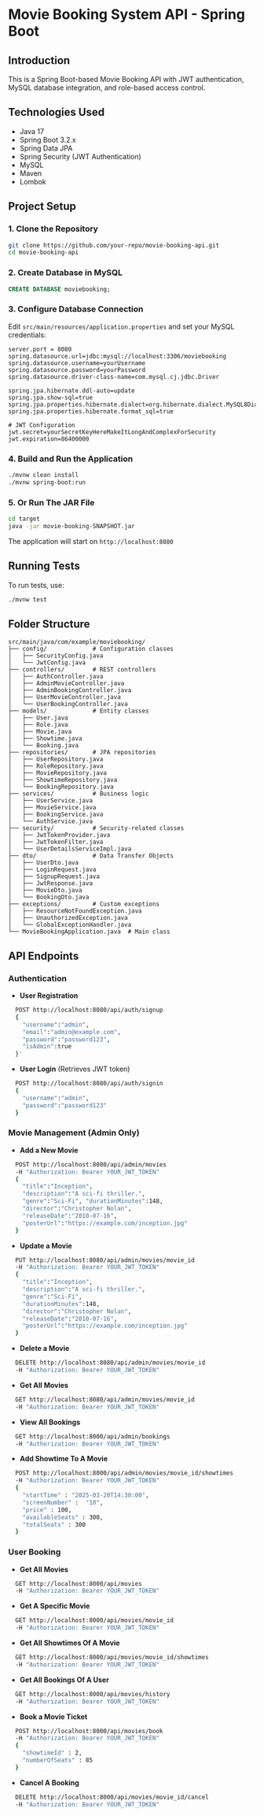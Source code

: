 # Movie Booking System API - Spring Boot

## Introduction
This is a Spring Boot-based Movie Booking API with JWT authentication, MySQL database integration, and role-based access control.

## Technologies Used
- Java 17
- Spring Boot 3.2.x
- Spring Data JPA
- Spring Security (JWT Authentication)
- MySQL
- Maven
- Lombok

## Project Setup

### 1. Clone the Repository
```bash
git clone https://github.com/your-repo/movie-booking-api.git
cd movie-booking-api
```

### 2. Create Database in MySQL
```sql
CREATE DATABASE moviebooking;
```

### 3. Configure Database Connection
Edit `src/main/resources/application.properties` and set your MySQL credentials:
```properties
server.port = 8080
spring.datasource.url=jdbc:mysql://localhost:3306/moviebooking
spring.datasource.username=yourUsername
spring.datasource.password=yourPassword
spring.datasource.driver-class-name=com.mysql.cj.jdbc.Driver

spring.jpa.hibernate.ddl-auto=update
spring.jpa.show-sql=true
spring.jpa.properties.hibernate.dialect=org.hibernate.dialect.MySQL8Dialect
spring.jpa.properties.hibernate.format_sql=true

# JWT Configuration
jwt.secret=yourSecretKeyHereMakeItLongAndComplexForSecurity
jwt.expiration=86400000
```

### 4. Build and Run the Application
```bash
./mvnw clean install
./mvnw spring-boot:run
```

### 5. Or Run The JAR File
```bash
cd target
java -jar movie-booking-SNAPSHOT.jar
```
The application will start on `http://localhost:8080`

## Running Tests
To run tests, use:
```bash
./mvnw test
```

## Folder Structure
```
src/main/java/com/example/moviebooking/
├── config/             # Configuration classes
│   ├── SecurityConfig.java
│   └── JwtConfig.java
├── controllers/        # REST controllers
│   ├── AuthController.java
│   ├── AdminMovieController.java
│   ├── AdminBookingController.java
│   ├── UserMovieController.java
│   └── UserBookingController.java
├── models/             # Entity classes
│   ├── User.java
│   ├── Role.java
│   ├── Movie.java
│   ├── Showtime.java
│   └── Booking.java  
├── repositories/       # JPA repositories
│   ├── UserRepository.java
│   ├── RoleRepository.java
│   ├── MovieRepository.java
│   ├── ShowtimeRepository.java
│   └── BookingRepository.java
├── services/           # Business logic
│   ├── UserService.java
│   ├── MovieService.java
│   ├── BookingService.java
│   └── AuthService.java
├── security/           # Security-related classes
│   ├── JwtTokenProvider.java
│   ├── JwtTokenFilter.java
│   └── UserDetailsServiceImpl.java
├── dto/                # Data Transfer Objects
│   ├── UserDto.java
│   ├── LoginRequest.java
│   ├── SignupRequest.java
│   ├── JwtResponse.java
│   ├── MovieDto.java
│   └── BookingDto.java
├── exceptions/         # Custom exceptions
│   ├── ResourceNotFoundException.java
│   ├── UnauthorizedException.java
│   └── GlobalExceptionHandler.java
└── MovieBookingApplication.java  # Main class
```


## API Endpoints

### Authentication
- **User Registration**
```bash
  POST http://localhost:8080/api/auth/signup 
  {
    "username":"admin", 
    "email":"admin@example.com", 
    "password":"password123", 
    "isAdmin":true
  }'
```
- **User Login** (Retrieves JWT token)
```bash
  POST http://localhost:8080/api/auth/signin 
  {
    "username":"admin",
    "password":"password123"
  }
```

### Movie Management (Admin Only)
- **Add a New Movie**
```bash
  POST http://localhost:8080/api/admin/movies 
  -H "Authorization: Bearer YOUR_JWT_TOKEN"
  {
    "title":"Inception", 
    "description":"A sci-fi thriller.", 
    "genre":"Sci-Fi", "durationMinutes":148, 
    "director":"Christopher Nolan", 
    "releaseDate":"2010-07-16", 
    "posterUrl":"https://example.com/inception.jpg"
  }
```
- **Update a Movie**
```bash
  PUT http://localhost:8080/api/admin/movies/movie_id
  -H "Authorization: Bearer YOUR_JWT_TOKEN"
  {
    "title":"Inception", 
    "description":"A sci-fi thriller.", 
    "genre":"Sci-Fi", 
    "durationMinutes":148, 
    "director":"Christopher Nolan", 
    "releaseDate":"2010-07-16", 
    "posterUrl":"https://example.com/inception.jpg"
  }
```
- **Delete a Movie**
```bash
  DELETE http://localhost:8080/api/admin/movies/movie_id
  -H "Authorization: Bearer YOUR_JWT_TOKEN"
```
- **Get All Movies**
```bash
  GET http://localhost:8080/api/admin/movies/movie_id
  -H "Authorization: Bearer YOUR_JWT_TOKEN"
```
- **View All Bookings**
```bash
  GET http://localhost:8000/api/admin/bookings
  -H "Authorization: Bearer YOUR_JWT_TOKEN"
```
- **Add Showtime To A Movie**
```bash
  POST http://localhost:8000/api/admin/movies/movie_id/showtimes
  -H "Authorization: Bearer YOUR_JWT_TOKEN"
  {
    "startTime" : "2025-03-20T14:30:00", 
    "screenNumber" :  "10", 
    "price" : 100, 
    "availableSeats" : 300,
    "totalSeats" : 300
  }
```

### User Booking
- **Get All Movies**
```bash
  GET http://localhost:8000/api/movies
  -H "Authorization: Bearer YOUR_JWT_TOKEN"
```

- **Get A Specific Movie**
```bash
  GET http://localhost:8000/api/movies/movie_id
  -H "Authorization: Bearer YOUR_JWT_TOKEN"
```

- **Get All Showtimes Of A Movie**
```bash
  GET http://localhost:8000/api/movies/movie_id/showtimes
  -H "Authorization: Bearer YOUR_JWT_TOKEN"
```

- **Get All Bookings Of A User**
```bash
  GET http://localhost:8000/api/movies/history
  -H "Authorization: Bearer YOUR_JWT_TOKEN"
```

- **Book a Movie Ticket**
```bash
  POST http://localhost:8000/api/movies/book
  -H "Authorization: Bearer YOUR_JWT_TOKEN" 
  {
    "showtimeId" : 2,
    "numberOfSeats" : 85
  }
```

- **Cancel A Booking**
```bash
  DELETE http://localhost:8000/api/movies/movie_id/cancel
  -H "Authorization: Bearer YOUR_JWT_TOKEN" 
```

